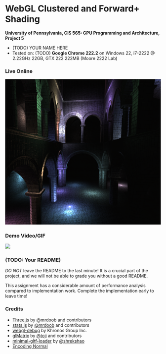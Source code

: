 WebGL Clustered and Forward+ Shading
======================

**University of Pennsylvania, CIS 565: GPU Programming and Architecture, Project 5**

* (TODO) YOUR NAME HERE
* Tested on: (TODO) **Google Chrome 222.2** on
  Windows 22, i7-2222 @ 2.22GHz 22GB, GTX 222 222MB (Moore 2222 Lab)

### Live Online

[![](img/thumb.png)](http://TODO.github.io/Project5B-WebGL-Deferred-Shading)

### Demo Video/GIF

[![](img/video.png)](TODO)

### (TODO: Your README)

*DO NOT* leave the README to the last minute! It is a crucial part of the
project, and we will not be able to grade you without a good README.

This assignment has a considerable amount of performance analysis compared
to implementation work. Complete the implementation early to leave time!


### Credits

* [Three.js](https://github.com/mrdoob/three.js) by [@mrdoob](https://github.com/mrdoob) and contributors
* [stats.js](https://github.com/mrdoob/stats.js) by [@mrdoob](https://github.com/mrdoob) and contributors
* [webgl-debug](https://github.com/KhronosGroup/WebGLDeveloperTools) by Khronos Group Inc.
* [glMatrix](https://github.com/toji/gl-matrix) by [@toji](https://github.com/toji) and contributors
* [minimal-gltf-loader](https://github.com/shrekshao/minimal-gltf-loader) by [@shrekshao](https://github.com/shrekshao)
* [Encoding Normal](https://aras-p.info/texts/CompactNormalStorage.html)
